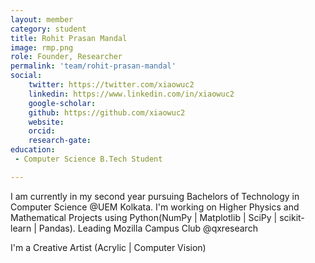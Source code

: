 ```yaml
---
layout: member
category: student
title: Rohit Prasan Mandal
image: rmp.png
role: Founder, Researcher
permalink: 'team/rohit-prasan-mandal'
social:
    twitter: https://twitter.com/xiaowuc2
    linkedin: https://www.linkedin.com/in/xiaowuc2
    google-scholar: 
    github: https://github.com/xiaowuc2
    website:
    orcid: 
    research-gate: 
education:
 - Computer Science B.Tech Student

---
```


I am currently in my second year pursuing Bachelors of Technology in 
Computer Science @UEM Kolkata. I'm working on Higher Physics and 
Mathematical Projects using Python(NumPy | Matplotlib | SciPy | 
scikit-learn | Pandas). Leading Mozilla Campus Club @qxresearch

I'm a Creative Artist (Acrylic | Computer Vision)
